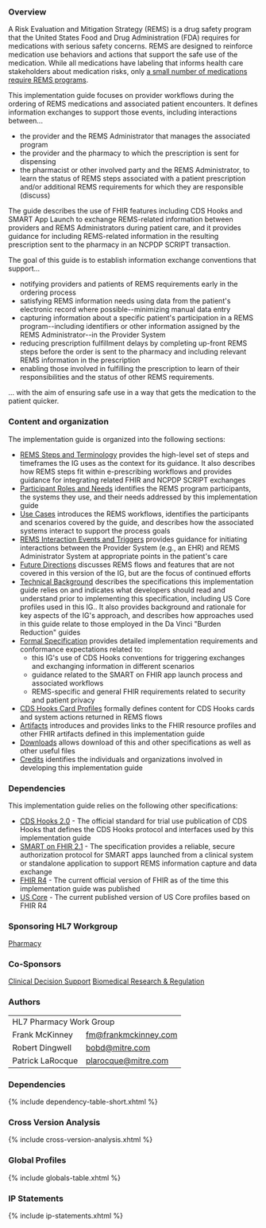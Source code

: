 ### Overview
A Risk Evaluation and Mitigation Strategy (REMS) is a drug safety program that the United States Food and Drug Administration (FDA) requires for medications with serious safety concerns. REMS are designed to reinforce medication use behaviors and actions that support the safe use of the medication. While all medications have labeling that informs health care stakeholders about medication risks, only [a small number of medications require REMS programs](https://www.accessdata.fda.gov/scripts/cder/rems/index.cfm).

This implementation guide focuses on provider workflows during the ordering of REMS medications and associated patient encounters. It defines information exchanges to support those events, including interactions between... 
- the provider and the REMS Administrator that manages the associated program
- the provider and the pharmacy to which the prescription is sent for dispensing
- the pharmacist or other involved party and the REMS Administrator, to learn the status of REMS steps associated with a patient prescription and/or additional REMS requirements for which they are responsible (discuss)

The guide describes the use of FHIR features including CDS Hooks and SMART App Launch to exchange REMS-related information between providers and REMS Administrators during patient care, and it provides guidance for including REMS-related information in the resulting prescription sent to the pharmacy in an NCPDP SCRIPT transaction.

The goal of this guide is to establish information exchange conventions that support...
- notifying providers and patients of REMS requirements early in the ordering process
- satisfying REMS information needs using data from the patient's electronic record where possible--minimizing manual data entry
- capturing information about a specific patient's participation in a REMS program--including identifiers or other information assigned by the REMS Administrator--in the Provider System
- reducing prescription fulfillment delays by completing up-front REMS steps before the order is sent to the pharmacy and including relevant REMS information in the prescription
- enabling those involved in fulfilling the prescription to learn of their responsibilities and the status of other REMS requirements.

... with the aim of ensuring safe use in a way that gets the medication to the patient quicker.

<p></p>

### Content and organization
The implementation guide is organized into the following sections:
* [REMS Steps and Terminology](process.html) provides the high-level set of steps and timeframes the IG uses as the context for its guidance. It also describes how REMS steps fit within e-prescribing workflows and provides guidance for integrating related FHIR and NCPDP SCRIPT exchanges
* [Participant Roles and Needs](roles.html) identifies the REMS program participants, the systems they use, and their needs addressed by this implementation guide
* [Use Cases](use-cases.html) introduces the REMS workflows, identifies the participants and scenarios covered by the guide, and describes how the associated systems interact to support the process goals
* [REMS Interaction Events and Triggers](event-triggers.html) provides guidance for initiating interactions between the Provider System (e.g., an EHR) and REMS Administrator System at appropriate points in the patient's care
* [Future Directions](future-directions.html) discusses REMS flows and features that are not covered in this version of the IG, but are the focus of continued efforts
* [Technical Background](technical-background.html) describes the specifications this implementation guide relies on and indicates what developers should read and understand prior to implementing this specification, including US Core profiles used in this IG.. It also provides background and rationale for key aspects of the IG's approach, and describes how approaches used in this guide relate to those employed in the Da Vinci "Burden Reduction" guides
* [Formal Specification](specification.html) provides detailed implementation requirements and conformance expectations related to:
  *  this IG's use of CDS Hooks conventions for triggering exchanges and exchanging information in different scenarios
  *  guidance related to the SMART on FHIR app launch process and associated workflows
  *  REMS-specific and general FHIR requirements related to security and patient privacy
* [CDS Hooks Card Profiles](cds-cards.html) formally defines content for CDS Hooks cards and system actions returned in REMS flows
* [Artifacts](artifacts.html) introduces and provides links to the FHIR resource profiles and other FHIR artifacts defined in this implementation guide
* [Downloads](downloads.html) allows download of this and other specifications as well as other useful files
* [Credits](credits.html) identifies the individuals and organizations involved in developing this implementation guide

<p></p>

### Dependencies 
This implementation guide relies on the following other specifications: 

* [CDS Hooks 2.0](https://cds-hooks.hl7.org/2.0/) - The official standard for trial use publication of CDS Hooks that defines the CDS Hooks protocol and interfaces used by this implementation guide
* [SMART on FHIR 2.1](https://hl7.org/fhir/smart-app-launch/STU2.1) - The specification provides a reliable, secure authorization protocol for SMART apps launched from a clinical system or standalone application to support REMS information capture and data exchange
* [FHIR R4](http://hl7.org/fhir/R4/) - The current official version of FHIR as of the time this implementation guide was published
* [US Core](http://hl7.org/fhir/us/core) - The current published version of US Core profiles based on FHIR R4

<p></p>

### Sponsoring HL7 Workgroup  
[Pharmacy](https://confluence.hl7.org/display/PHAR)

<p></p>

### Co-Sponsors 
[Clinical Decision Support](https://confluence.hl7.org/display/CDS)
[Biomedical Research & Regulation](https://confluence.hl7.org/display/BRR)

<p></p>

### Authors

<table class="grid">
    <tbody>
	  <tr>
		<td colspan="2">HL7 Pharmacy Work Group</td>
  	  </tr>
	  <tr>
		<td>Frank McKinney</td>
		<td><a href="mailto:fm@frankmckinney.com">fm@frankmckinney.com</a></td>
	  </tr>
	  <tr>
		<td>Robert Dingwell</td>
		<td><a href="mailto:bobd@mitre.com">bobd@mitre.com</a></td>
	  </tr>
	  <tr>
		<td>Patrick LaRocque</td>
		<td><a href="mailto:plarocque@mitre.com">plarocque@mitre.com</a></td>
	  </tr>
	</tbody>
  </table>

<p></p>

### Dependencies
{% include dependency-table-short.xhtml %}

### Cross Version Analysis
{% include cross-version-analysis.xhtml %}

### Global Profiles
{% include globals-table.xhtml %}

### IP Statements
{% include ip-statements.xhtml %}
